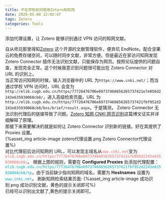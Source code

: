 ```yaml
---
title: 不在学校如何使用Zotero和知网
date: 2020-05-08 12:02:47
tags: Zotero
categories: Tools
---
```


添加代理设置，让 Zotero 能够识别通过 VPN 访问的知网文献。

<!-- more -->

自从师兄那里得知[Zotero](https://www.zotero.org/) 这个开源的文献管理软件，便弃坑 EndNote。配合坚果云的免费存储空间，可以随时同步文献，非常方便。但是最近在家访问知网发现 Zotero Connector 插件无法识别文献，只能保存为网页。按照论坛提供的问题自查，发现完全正常。这个时候我意识到问题很可能出在 Zotero Connector 对 URL 的识别上。  
当正常访问知网的时候，输入浏览器中的 URL 为`https://www.cnki.net/`；而当通过学校 VPN 访问时，URL 会变为`http://elib.cugb.edu.cn/https/77726476706e69737468656265737421e7e056d2243e635930068cb8/`，进入高级检索页面，URL 为`http://elib.cugb.edu.cn/https/77726476706e69737468656265737421fbf952d2243e635930068cb8/kns/brief/result.aspx`。于是猜测， Zotero Connector 无法识别代理后的链接导致了问题。[Zotero 知网 CNKI 网页识别](https://www.linxingzhong.top/posts/2019-11-5/)这篇博文证实并详细解释了原理。  
那接下来需要解决的就是如何让 Zotero Connector 识别新的链接。好在其提供了 Proxies 设置。  
{%asset_img article-image zotero代理设置.png Zotero Connector代理设置%}  
对比代理前后访问知网的 URL，可以发现主域名从<font color=ff6666>`www.cnki.net`</font>变为<font color=ff6666>`elib.cugb.edu.cn/https/77726476706e69737468656265737421e7e056d2243e635930068cb8/`</font>。
根据上图的规则，需要在 **Configured Proxies** 处添加代理配置：
<font color=0fabbc>`elib.cugb.edu.cn/https/77726476706e69737468656265737421fbf952d2243e635930068cb8/%p`</font>，由于当前缺少指向知网的域名，需要为 **Hostnames** 设置为<font color=0fabbc>`www.cnki.net`</font>。
刷新知网检索结果页面:
{%asset_img article-image 成功识别.png 成功识别文献，黄色的提示关闭即可%}  
已经可以识别出文献了,黄色的提示关闭即可。
